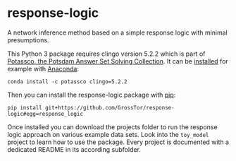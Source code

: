 # response-logic
A network inference method based on a simple response logic with minimal presumptions.

This Python 3 package requires clingo version 5.2.2 which is part of [Potassco, the Potsdam Answer Set Solving Collection](https://potassco.org/).
It can be [installed](https://github.com/potassco/clingo/blob/master/INSTALL.md) for example with [Anaconda](https://www.anaconda.com/):

```
conda install -c potassco clingo=5.2.2
```

Then you can install the response-logic package with [pip](https://pypi.org/project/pip/):

```
pip install git+https://github.com/GrossTor/response-logic#egg=response_logic
```

Once installed you can download the projects folder to run the response logic approach on various example data sets. Look into the `toy_model` project to learn how to use the package. Every project is documented with a dedicated README in its according subfolder.
